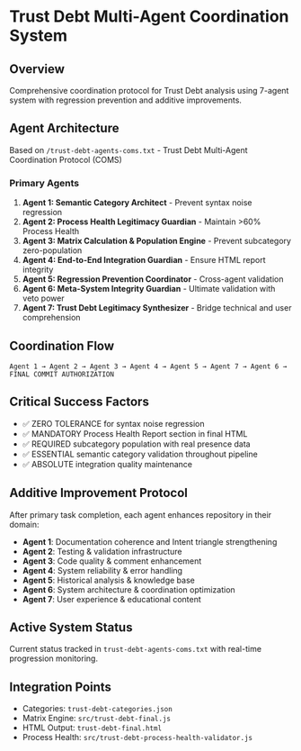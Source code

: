 # Trust Debt Multi-Agent Coordination System

## Overview
Comprehensive coordination protocol for Trust Debt analysis using 7-agent system with regression prevention and additive improvements.

## Agent Architecture
Based on `/trust-debt-agents-coms.txt` - Trust Debt Multi-Agent Coordination Protocol (COMS)

### Primary Agents
1. **Agent 1: Semantic Category Architect** - Prevent syntax noise regression
2. **Agent 2: Process Health Legitimacy Guardian** - Maintain >60% Process Health
3. **Agent 3: Matrix Calculation & Population Engine** - Prevent subcategory zero-population
4. **Agent 4: End-to-End Integration Guardian** - Ensure HTML report integrity
5. **Agent 5: Regression Prevention Coordinator** - Cross-agent validation
6. **Agent 6: Meta-System Integrity Guardian** - Ultimate validation with veto power
7. **Agent 7: Trust Debt Legitimacy Synthesizer** - Bridge technical and user comprehension

## Coordination Flow
```
Agent 1 → Agent 2 → Agent 3 → Agent 4 → Agent 5 → Agent 7 → Agent 6 → FINAL COMMIT AUTHORIZATION
```

## Critical Success Factors
- ✅ ZERO TOLERANCE for syntax noise regression
- ✅ MANDATORY Process Health Report section in final HTML
- ✅ REQUIRED subcategory population with real presence data
- ✅ ESSENTIAL semantic category validation throughout pipeline
- ✅ ABSOLUTE integration quality maintenance

## Additive Improvement Protocol
After primary task completion, each agent enhances repository in their domain:
- **Agent 1**: Documentation coherence and Intent triangle strengthening
- **Agent 2**: Testing & validation infrastructure
- **Agent 3**: Code quality & comment enhancement
- **Agent 4**: System reliability & error handling
- **Agent 5**: Historical analysis & knowledge base
- **Agent 6**: System architecture & coordination optimization
- **Agent 7**: User experience & educational content

## Active System Status
Current status tracked in `trust-debt-agents-coms.txt` with real-time progression monitoring.

## Integration Points
- Categories: `trust-debt-categories.json`
- Matrix Engine: `src/trust-debt-final.js`
- HTML Output: `trust-debt-final.html`
- Process Health: `src/trust-debt-process-health-validator.js`